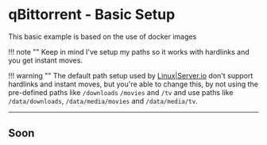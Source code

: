 # qBittorrent - Basic Setup

This basic example is based on the use of docker images

!!! note ""
    Keep in mind I've setup my paths so it works with hardlinks and you get instant moves.

!!! warning ""
    The default path setup used by [Linux|Server.io](https://hub.docker.com/r/linuxserver/) don't support hardlinks and instant moves, but you're able to change this, by not using the pre-defined paths like `/downloads` `/movies` and `/tv` and use paths like `/data/downloads`, `/data/media/movies` and `/data/media/tv`.

------

## Soon

